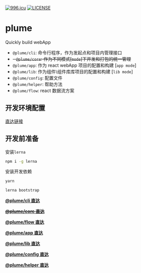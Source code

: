 [![996.icu](https://img.shields.io/badge/link-996.icu-red.svg)](https://996.icu)
[![LICENSE](https://img.shields.io/badge/license-Anti%20996-blue.svg)](https://github.com/996icu/996.ICU/blob/master/LICENSE)

# plume

Quickly build webApp

- `@plume/cli`: 命令行程序，作为发起点和项目内管理接口
- ~~- `@plume/core`: 作为不同模式\[`mode`\]下开发和打包的统一管理~~
- `@plume/app`: 作为 react webApp 项目的配置和构建 \[`app mode`\]
- `@plume/lib`: 作为组件\组件库库项目的配置和构建 \[`lib mode`\]
- `@plume/config`: 配置文件
- `@plume/helper`: 帮助方法
- `@plume/flow`: react 数据流方案

## 开发环境配置

[直达链接](https://github.com/itcat99/plume/blob/master/doc/index.md)

## 开发前准备

安装`lerna`

```bash
npm i -g lerna
```

安装开发依赖

```bash
yarn

lerna bootstrap
```

**[@plume/cli 直达](https://github.com/itcat99/plume/tree/master/packages/cli)**

~~**[@plume/core 直达](https://github.com/itcat99/plume/tree/master/packages/core)**~~

**[@plume/flow 直达](https://github.com/itcat99/plume/tree/master/packages/flow)**

**[@plume/app 直达](https://github.com/itcat99/plume/tree/master/packages/app)**

**[@plume/lib 直达](https://github.com/itcat99/plume/tree/master/packages/library)**

**[@plume/config 直达](https://github.com/itcat99/plume/tree/master/packages/config)**

**[@plume/helper 直达](https://github.com/itcat99/plume/tree/master/packages/helper)**
